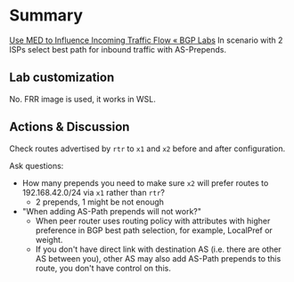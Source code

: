 # Summary
[Use MED to Influence Incoming Traffic Flow « BGP Labs](https://bgplabs.net/policy/6-med/)
In scenario with 2 ISPs select best path for inbound traffic with AS-Prepends.
## Lab customization
No. FRR image is used, it works in WSL.
## Actions & Discussion
Check routes advertised by `rtr` to `x1` and `x2` before and after configuration.

Ask questions:
- How many prepends you need to make sure `x2` will prefer routes to 192.168.42.0/24 via `x1` rather than `rtr`?
	- 2 prepends, 1 might be not enough
- "When adding AS-Path prepends will not work?"
	- When peer router uses routing policy with attributes with higher preference in BGP best path selection, for example, LocalPref or weight.
	- If you don't have direct link with destination AS (i.e. there are other AS between you), other AS may also add AS-Path prepends to this route, you don't have control on this.
